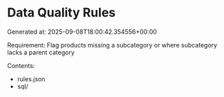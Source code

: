 # Data Quality Rules

Generated at: 2025-09-08T18:00:42.354556+00:00

Requirement: Flag products missing a subcategory or where subcategory lacks a parent category

Contents:
- rules.json
- sql/
